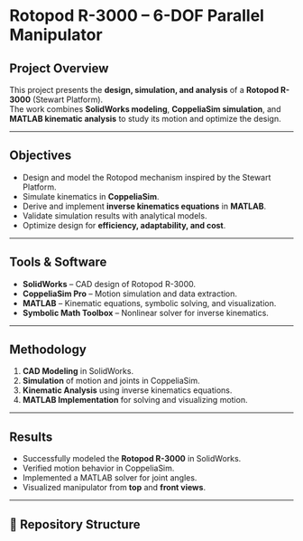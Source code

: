 # Rotopod R-3000 – 6-DOF Parallel Manipulator

## Project Overview
This project presents the **design, simulation, and analysis** of a **Rotopod R-3000** (Stewart Platform).  
The work combines **SolidWorks modeling**, **CoppeliaSim simulation**, and **MATLAB kinematic analysis** to study its motion and optimize the design.

---

## Objectives
- Design and model the Rotopod mechanism inspired by the Stewart Platform.  
- Simulate kinematics in **CoppeliaSim**.  
- Derive and implement **inverse kinematics equations** in **MATLAB**.  
- Validate simulation results with analytical models.  
- Optimize design for **efficiency, adaptability, and cost**.

---

## Tools & Software
- **SolidWorks** – CAD design of Rotopod R-3000.  
- **CoppeliaSim Pro** – Motion simulation and data extraction.  
- **MATLAB** – Kinematic equations, symbolic solving, and visualization.  
- **Symbolic Math Toolbox** – Nonlinear solver for inverse kinematics.  

---

## Methodology
1. **CAD Modeling** in SolidWorks.  
2. **Simulation** of motion and joints in CoppeliaSim.  
3. **Kinematic Analysis** using inverse kinematics equations.  
4. **MATLAB Implementation** for solving and visualizing motion.  

---

## Results
- Successfully modeled the **Rotopod R-3000** in SolidWorks.  
- Verified motion behavior in CoppeliaSim.  
- Implemented a MATLAB solver for joint angles.  
- Visualized manipulator from **top** and **front views**.  

---

## 📂 Repository Structure
